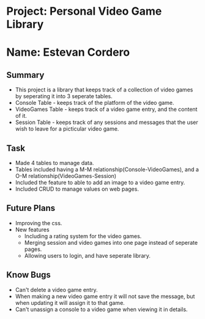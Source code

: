 # Project: Personal Video Game Library
# Name: Estevan Cordero

## Summary
  - This project is a library that keeps track of a collection of video games by seperating it into 3 seperate tables.
  - Console Table - keeps track of the platform of the video game.
  - VideoGames Table - keeps track of a video game entry, and the content of it.
  - Session Table - keeps track of any sessions and messages that the user wish to leave for a picticular video game.

## Task
  - Made 4 tables to manage data.
  - Tables included having a M-M relationship(Console-VideoGames), and a O-M relationship(VideoGames-Session)
  - Included the feature to able to add an image to a video game entry.
  - Included CRUD to manage values on web pages. 
  
## Future Plans
  - Improving the css. 
  - New features  
    - Including a rating system for the video games.
    - Merging session and video games into one page instead of seperate pages.
    - Allowing users to login, and have seperate library.
       
## Know Bugs
  - Can't delete a video game entry.
  - When making a new video game entry it will not save the message, but when updating it will assign it to that game.
  - Can't unassign a console to a video game when viewing it in details. 
